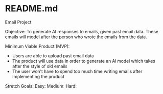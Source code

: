 # README.md
Email Project

Objective:
To generate AI responses to emails, given past email data. These emails will model after the person who wrote the emails from the data.


Minimum Viable Product (MVP): 
- Users are able to upload past email data
- The product will use data in order to generate an AI model which takes after the style of old emails
- The user won't have to spend too much time writing emails after implementing the product


Stretch Goals:
Easy:
Medium:
Hard:


